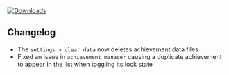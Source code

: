 [![Downloads](https://img.shields.io/github/downloads/zevnda/steam-game-idler/1.8.7/total?style=for-the-badge&logo=github&color=137eb5)](https://github.com/zevnda/steam-game-idler/releases/download/1.8.7/Steam.Game.Idler_1.8.7_x64-setup.exe)

## Changelog
- The `settings > clear data` now deletes achievement data files
- Fixed an issue in `achievement manager` causing a duplicate achievement to appear in the list when toggling its lock state
